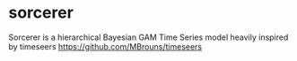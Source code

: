 # sorcerer
Sorcerer is a hierarchical Bayesian GAM Time Series model heavily inspired by timeseers https://github.com/MBrouns/timeseers

